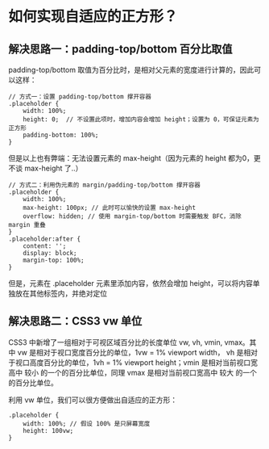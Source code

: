# 如何实现自适应的正方形？

## 解决思路一：padding-top/bottom 百分比取值

padding-top/bottom 取值为百分比时，是相对父元素的宽度进行计算的，因此可以这样：

```
// 方式一：设置 padding-top/bottom 撑开容器
.placeholder {
    width: 100%;
    height: 0;  // 不设置此项时，增加内容会增加 height；设置为 0，可保证元素为正方形
    padding-bottom: 100%;
}
```

但是以上也有弊端：无法设置元素的 max-height（因为元素的 height 都为0，更不谈 max-height 了..）


```
// 方式二：利用伪元素的 margin/padding-top/bottom 撑开容器
.placeholder {
    width: 100%;
    max-height: 100px; // 此时可以愉快的设置 max-height
    overflow: hidden; // 使用 margin-top/bottom 时需要触发 BFC，消除 margin 重叠
}
.placeholder:after {
    content: '';
    display: block;
    margin-top: 100%;
}
```

但是，元素在 .placeholder 元素里添加内容，依然会增加 height，可以将内容单独放在其他标签内，并绝对定位


## 解决思路二：CSS3 vw 单位

CSS3 中新增了一组相对于可视区域百分比的长度单位 vw, vh, vmin, vmax。其中 vw 是相对于视口宽度百分比的单位，1vw = 1% viewport width， vh 是相对于视口高度百分比的单位，1vh = 1% viewport height；vmin 是相对当前视口宽高中 较小 的一个的百分比单位，同理 vmax 是相对当前视口宽高中 较大 的一个的百分比单位。

利用 vw 单位，我们可以很方便做出自适应的正方形：

```
.placeholder {
    width: 100%; // 假设 100% 是只屏幕宽度
    height: 100vw;
}
```




